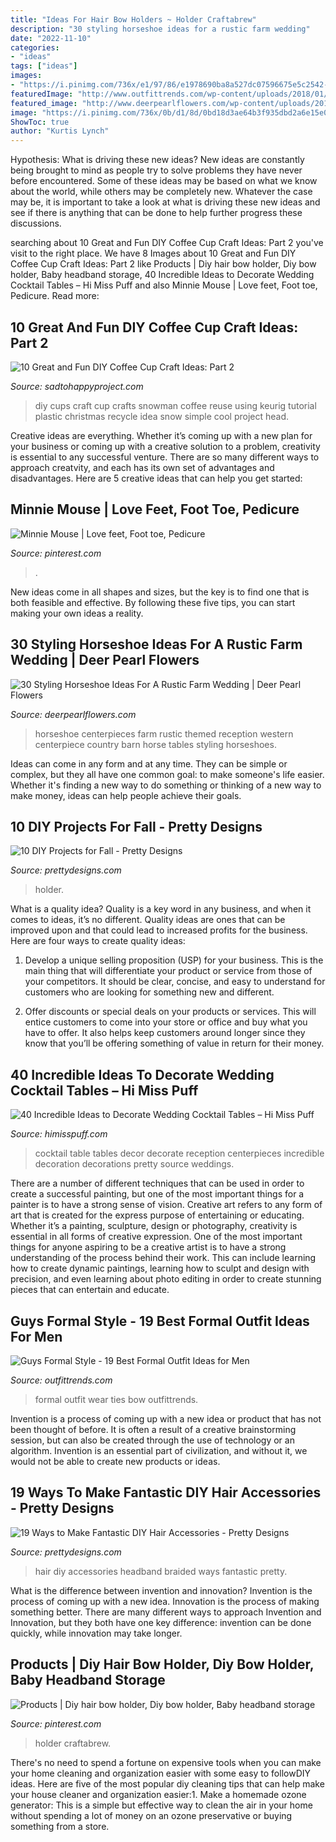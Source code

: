 ```yaml
---
title: "Ideas For Hair Bow Holders ~ Holder Craftabrew"
description: "30 styling horseshoe ideas for a rustic farm wedding"
date: "2022-11-10"
categories:
- "ideas"
tags: ["ideas"]
images:
- "https://i.pinimg.com/736x/e1/97/86/e1978690ba8a527dc07596675e5c2542--minnie-mouse-pedicure-ideas.jpg"
featuredImage: "http://www.outfittrends.com/wp-content/uploads/2018/01/Formal-Wear-with-Bow-Ties.png"
featured_image: "http://www.deerpearlflowers.com/wp-content/uploads/2016/02/Country-themed-wedding-with-barn-reception.jpg"
image: "https://i.pinimg.com/736x/0b/d1/8d/0bd18d3ae64b3f935dbd2a6e15e0ff03.jpg"
ShowToc: true
author: "Kurtis Lynch"
---
```



Hypothesis: What is driving these new ideas?
New ideas are constantly being brought to mind as people try to solve problems they have never before encountered. Some of these ideas may be based on what we know about the world, while others may be completely new. Whatever the case may be, it is important to take a look at what is driving these new ideas and see if there is anything that can be done to help further progress these discussions.

	

		
searching about 10 Great and Fun DIY Coffee Cup Craft Ideas: Part 2 you've visit to the right place. We have 8 Images about 10 Great and Fun DIY Coffee Cup Craft Ideas: Part 2 like Products | Diy hair bow holder, Diy bow holder, Baby headband storage, 40 Incredible Ideas to Decorate Wedding Cocktail Tables – Hi Miss Puff and also Minnie Mouse | Love feet, Foot toe, Pedicure. Read more:
		
    
## 10 Great And Fun DIY Coffee Cup Craft Ideas: Part 2

<img loading=lazy src="http://sadtohappyproject.com/wp-content/uploads/2015/04/DIY-keurig-k-cups-crafts-to-make-reuse-recycle-upcycle-art-and-craft13.jpg" onerror="this.onerror=null;this.src='https://tse1.mm.bing.net/th?id=OIP.r-i7oJloXqadNL9mUeh4WwHaLZ&amp;pid=15.1';" alt="10 Great and Fun DIY Coffee Cup Craft Ideas: Part 2">

_Source: sadtohappyproject.com_

>diy cups craft cup crafts snowman coffee reuse using keurig tutorial plastic christmas recycle idea snow simple cool project head. 

	

Creative ideas are everything. Whether it’s coming up with a new plan for your business or coming up with a creative solution to a problem, creativity is essential to any successful venture. There are so many different ways to approach creatvity, and each has its own set of advantages and disadvantages. Here are 5 creative ideas that can help you get started: 

    
## Minnie Mouse | Love Feet, Foot Toe, Pedicure

<img loading=lazy src="https://i.pinimg.com/736x/e1/97/86/e1978690ba8a527dc07596675e5c2542--minnie-mouse-pedicure-ideas.jpg" onerror="this.onerror=null;this.src='https://tse1.mm.bing.net/th?id=OIP.WprtuusceeuaFezpEdj3HAHaJ3&amp;pid=15.1';" alt="Minnie Mouse | Love feet, Foot toe, Pedicure">

_Source: pinterest.com_

>. 

	

New ideas come in all shapes and sizes, but the key is to find one that is both feasible and effective. By following these five tips, you can start making your own ideas a reality.

    
## 30 Styling Horseshoe Ideas For A Rustic Farm Wedding | Deer Pearl Flowers

<img loading=lazy src="http://www.deerpearlflowers.com/wp-content/uploads/2016/02/Country-themed-wedding-with-barn-reception.jpg" onerror="this.onerror=null;this.src='https://tse2.mm.bing.net/th?id=OIP.x1FKaVws1w77fSICvR3JnwHaLH&amp;pid=15.1';" alt="30 Styling Horseshoe Ideas For A Rustic Farm Wedding | Deer Pearl Flowers">

_Source: deerpearlflowers.com_

>horseshoe centerpieces farm rustic themed reception western centerpiece country barn horse tables styling horseshoes. 

	

Ideas can come in any form and at any time. They can be simple or complex, but they all have one common goal: to make someone's life easier. Whether it's finding a new way to do something or thinking of a new way to make money, ideas can help people achieve their goals.

    
## 10 DIY Projects For Fall - Pretty Designs

<img loading=lazy src="https://www.prettydesigns.com/wp-content/uploads/2014/09/Candy-Holder.jpg" onerror="this.onerror=null;this.src='https://tse3.mm.bing.net/th?id=OIP.TOCBjnytIWXiLkaFWYDU3AHaLH&amp;pid=15.1';" alt="10 DIY Projects for Fall - Pretty Designs">

_Source: prettydesigns.com_

>holder. 

	

What is a quality idea?
Quality is a key word in any business, and when it comes to ideas, it’s no different. Quality ideas are ones that can be improved upon and that could lead to increased profits for the business. Here are four ways to create quality ideas:
1. Develop a unique selling proposition (USP) for your business. This is the main thing that will differentiate your product or service from those of your competitors. It should be clear, concise, and easy to understand for customers who are looking for something new and different.

2. Offer discounts or special deals on your products or services. This will entice customers to come into your store or office and buy what you have to offer. It also helps keep customers around longer since they know that you’ll be offering something of value in return for their money.


    
## 40 Incredible Ideas To Decorate Wedding Cocktail Tables – Hi Miss Puff

<img loading=lazy src="https://www.himisspuff.com/wp-content/uploads/2017/11/Wedding-reception-cocktail-table-decor-ideas-11-e1577000221206.jpg" onerror="this.onerror=null;this.src='https://tse3.mm.bing.net/th?id=OIP.UOIrUr7r3M0H-6b9hyxhWQHaKE&amp;pid=15.1';" alt="40 Incredible Ideas to Decorate Wedding Cocktail Tables – Hi Miss Puff">

_Source: himisspuff.com_

>cocktail table tables decor decorate reception centerpieces incredible decoration decorations pretty source weddings. 

	

There are a number of different techniques that can be used in order to create a successful painting, but one of the most important things for a painter is to have a strong sense of vision.
Creative art refers to any form of art that is created for the express purpose of entertaining or educating. Whether it’s a painting, sculpture, design or photography, creativity is essential in all forms of creative expression. One of the most important things for anyone aspiring to be a creative artist is to have a strong understanding of the process behind their work. This can include learning how to create dynamic paintings, learning how to sculpt and design with precision, and even learning about photo editing in order to create stunning pieces that can entertain and educate.

    
## Guys Formal Style - 19 Best Formal Outfit Ideas For Men

<img loading=lazy src="http://www.outfittrends.com/wp-content/uploads/2018/01/Formal-Wear-with-Bow-Ties.png" onerror="this.onerror=null;this.src='https://tse2.mm.bing.net/th?id=OIP.foL-KXz_xSAnLRpDSCc6hQAAAA&amp;pid=15.1';" alt="Guys Formal Style - 19 Best Formal Outfit Ideas for Men">

_Source: outfittrends.com_

>formal outfit wear ties bow outfittrends. 

	

Invention is a process of coming up with a new idea or product that has not been thought of before. It is often a result of a creative brainstorming session, but can also be created through the use of technology or an algorithm. Invention is an essential part of civilization, and without it, we would not be able to create new products or ideas.

    
## 19 Ways To Make Fantastic DIY Hair Accessories - Pretty Designs

<img loading=lazy src="http://www.prettydesigns.com/wp-content/uploads/2014/05/BRAIDED-HEADBAND.jpg" onerror="this.onerror=null;this.src='https://tse3.mm.bing.net/th?id=OIP._gcWM90OHRohV9NPZPLX0gHaKX&amp;pid=15.1';" alt="19 Ways to Make Fantastic DIY Hair Accessories - Pretty Designs">

_Source: prettydesigns.com_

>hair diy accessories headband braided ways fantastic pretty. 

	

What is the difference between invention and innovation?
Invention is the process of coming up with a new idea. Innovation is the process of making something better. There are many different ways to approach Invention and Innovation, but they both have one key difference: invention can be done quickly, while innovation may take longer.

    
## Products | Diy Hair Bow Holder, Diy Bow Holder, Baby Headband Storage

<img loading=lazy src="https://i.pinimg.com/736x/0b/d1/8d/0bd18d3ae64b3f935dbd2a6e15e0ff03.jpg" onerror="this.onerror=null;this.src='https://tse2.mm.bing.net/th?id=OIP.XDmOaFwWTyGMFknG3sxQ8wHaJ3&amp;pid=15.1';" alt="Products | Diy hair bow holder, Diy bow holder, Baby headband storage">

_Source: pinterest.com_

>holder craftabrew. 

	

There's no need to spend a fortune on expensive tools when you can make your home cleaning and organization easier with some easy to followDIY ideas. Here are five of the most popular diy cleaning tips that can help make your house cleaner and organization easier:1. Make a homemade ozone generator: This is a simple but effective way to clean the air in your home without spending a lot of money on an ozone preservative or buying something from a store.

